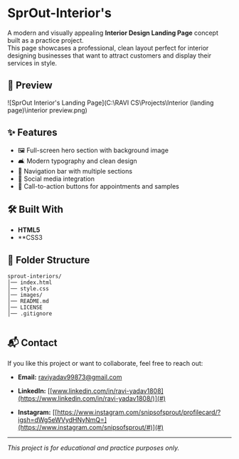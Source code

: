 # SprOut-Interior's

A modern and visually appealing **Interior Design Landing Page** concept built as a practice project.  
This page showcases a professional, clean layout perfect for interior designing businesses that want to attract customers and display their services in style.



## 📸 Preview
![SprOut Interior's Landing Page](C:\RAVI CS\Projects\Interior (landing page)\interior  preview.png) <!-- Replace with your actual screenshot path -->

## ✨ Features
- 🖼️ Full-screen hero section with background image
- 🛋️ Modern typography and clean design
- 🔗 Navigation bar with multiple sections
- 📢 Social media integration
- 🎯 Call-to-action buttons for appointments and samples

## 🛠️ Built With
- **HTML5**
- **CSS3 

## 📂 Folder Structure
```
sprout-interiors/
│── index.html
│── style.css
│── images/
│── README.md
│── LICENSE
│── .gitignore
 
```

## 📬 Contact
If you like this project or want to collaborate, feel free to reach out:
- **Email:** raviyadav99873@gmail.com
- **LinkedIn:** [[www.linkedin.com/in/ravi-yadav1808](https://www.linkedin.com/in/ravi-yadav1808/)](#)


- **Instagram:** [[https://www.instagram.com/snipsofsprout/profilecard/?igsh=dWg5eWVydHNyNmQ=](https://www.instagram.com/snipsofsprout/#)](#)

---
*This project is for educational and practice purposes only.*
